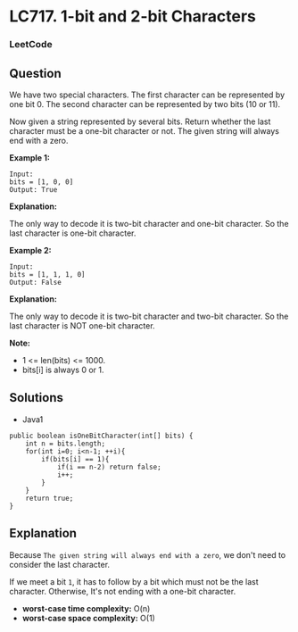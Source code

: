 # LC717. 1-bit and 2-bit Characters

### LeetCode

## Question

We have two special characters. The first character can be represented by one bit 0. The second character can be represented by two bits (10 or 11).

Now given a string represented by several bits. Return whether the last character must be a one-bit character or not. The given string will always end with a zero.

**Example 1:**

```
Input: 
bits = [1, 0, 0]
Output: True
```

**Explanation:**

The only way to decode it is two-bit character and one-bit character. So the last character is one-bit character.

**Example 2:**

```
Input: 
bits = [1, 1, 1, 0]
Output: False
```

**Explanation:** 

The only way to decode it is two-bit character and two-bit character. So the last character is NOT one-bit character.

**Note:**

* 1 <= len(bits) <= 1000.
* bits[i] is always 0 or 1.

## Solutions

* Java1
```
public boolean isOneBitCharacter(int[] bits) {
    int n = bits.length;
    for(int i=0; i<n-1; ++i){
        if(bits[i] == 1){
            if(i == n-2) return false;
            i++;
        }
    }
    return true;
}
```

## Explanation

Because `The given string will always end with a zero`, we don't need to consider the last character.

If we meet a bit `1`, it has to follow by a bit which must not be the last character. Otherwise, It's not ending with a one-bit character.

* **worst-case time complexity:** O(n)
* **worst-case space complexity:** O(1)
